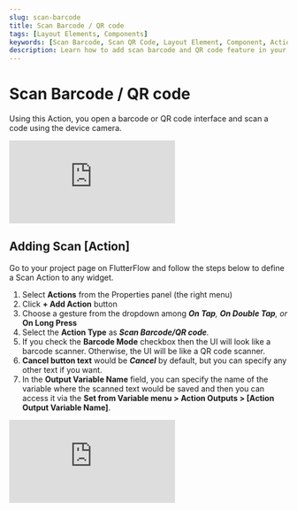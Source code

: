 ```yaml
---
slug: scan-barcode
title: Scan Barcode / QR code
tags: [Layout Elements, Components]
keywords: [Scan Barcode, Scan QR Code, Layout Element, Component, Action]
description: Learn how to add scan barcode and QR code feature in your FlutterFlow app.
---
```


# Scan Barcode / QR code

Using this Action, you open a barcode or QR code interface and scan a code using the device camera.

<div style={{
    position: 'relative',
    paddingBottom: 'calc(56.67989417989418% + 41px)', // Keeps the aspect ratio and additional padding
    height: 0,
    width: '100%'}}>
    <iframe 
        src="https://demo.arcade.software/tI9UOnpYhVyOrvxhmAuo?embed&show_copy_link=true"
        title=""
        style={{
            position: 'absolute',
            top: 0,
            left: 0,
            width: '100%',
            height: '100%',
            colorScheme: 'light'
        }}
        frameborder="0"
        loading="lazy"
        webkitAllowFullScreen
        mozAllowFullScreen
        allowFullScreen
        allow="clipboard-write">
    </iframe>
</div>
<p></p>

## Adding Scan [Action]

Go to your project page on FlutterFlow and follow the steps below to define a Scan Action to any widget.

1. Select **Actions** from the Properties panel (the right menu)
2. Click **+ Add Action** button
3. Choose a gesture from the dropdown among ***On Tap**, **On Double Tap**, or* **On Long Press**
4. Select the **Action Type** as ***Scan Barcode/QR code**.*
5. If you check the **Barcode Mode** checkbox then the UI will look like a barcode scanner. Otherwise, the UI will be like a QR code scanner.
6. **Cancel button text** would be ***Cancel*** by default, but you can specify any other text if you want.
7. In the **Output Variable Name** field, you can specify the name of the variable where the scanned text would be saved and then you can access it via the **Set from Variable menu > Action Outputs > [Action Output Variable Name]**.

<div style={{
    position: 'relative',
    paddingBottom: 'calc(56.67989417989418% + 41px)', // Keeps the aspect ratio and additional padding
    height: 0,
    width: '100%'}}>
    <iframe 
        src="https://demo.arcade.software/Uk6JLbnrMDFFAACn5No6?embed&show_copy_link=true"
        title=""
        style={{
            position: 'absolute',
            top: 0,
            left: 0,
            width: '100%',
            height: '100%',
            colorScheme: 'light'
        }}
        frameborder="0"
        loading="lazy"
        webkitAllowFullScreen
        mozAllowFullScreen
        allowFullScreen
        allow="clipboard-write">
    </iframe>
</div>
<p></p>


